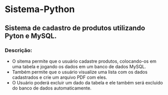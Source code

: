 # Sistema-Python
## Sistema de cadastro de produtos utilizando Pyton e MySQL.
### Descrição:
 - O sitema permite que o usuário cadastre produtos, colocando-os em uma tabela e jogando os dados em um banco de dados MySQL.
 - Também permite que o usuário visualize uma lista com os dados cadastrados e crie um arquivo PDF com eles.
 - O Usuário poderá excluir um dado da tabela e ele também será excluido do banco de dados automaticamente.
